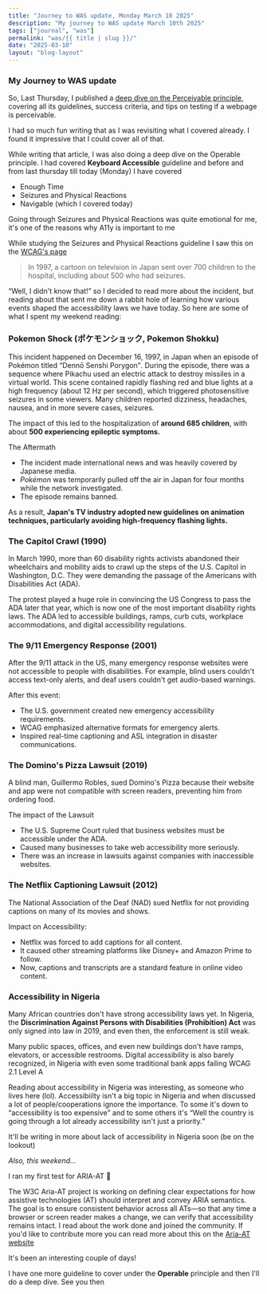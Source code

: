 ```yaml
---
title: "Journey to WAS update, Monday March 10 2025"
description: "My journey to WAS update March 10th 2025"
tags: ["journal", "was"]
permalink: "was/{{ title | slug }}/"
date: "2025-03-10"
layout: "blog-layout"
---
```


<div class="blog">

  <h3>My Journey to WAS update</h3>

  <p>So, Last Thursday, I published a <a href="/was/a-deep-dive-on-the-perceivable-principle/">deep dive on the
      Perceivable
      principle</a>, covering all its guidelines, success criteria, and tips on testing if a webpage is perceivable.
  </p>

  <p>I had so much fun writing that as I was revisiting what I covered already. I found it impressive that I could cover
    all of that.</p>

  <p>While writing that article, I was also doing a deep dive on the Operable principle. I had covered <strong>Keyboard
      Accessible</strong> guideline and before and from last thursday till today (Monday) I have covered</p>

  <ul>
    <li>Enough Time</li>
    <li>Seizures and Physical Reactions</li>
    <li>Navigable (which I covered today)</li>
  </ul>

  <p>Going through Seizures and Physical Reactions was quite emotional for me, it's one of the reasons why A11y is
    important to me</p>

  <p>While studying the Seizures and Physical Reactions guideline I saw this on the <a
      href="https://www.w3.org/WAI/WCAG22/Understanding/seizures-and-physical-reactions.html">WCAG's page</a></p>

  <blockquote>
    In 1997, a cartoon on television in Japan sent over 700 children to the hospital, including about 500 who had
    seizures.
  </blockquote>

  <p><q>Well, I didn't know that!</q> so I decided to read more about the incident, but reading about that sent me down
    a rabbit hole of learning how various events shaped the accessibility laws we have today. So here are some of what I
    spent my weekend reading:</p>

  <h3>Pokemon Shock <span lang="ja">(ポケモンショック, Pokemon Shokku)</span></h3>

  <p>This incident happened on December 16, 1997, in Japan when an episode of Pokémon titled <q>Dennō Senshi
      Porygon</q>.
    During the episode, there was a sequence where Pikachu used an electric attack to destroy missiles in a virtual
    world. This scene contained rapidly flashing red and blue lights at a high frequency (about 12 Hz per second), which
    triggered photosensitive seizures in some viewers. Many children reported dizziness, headaches, nausea, and in more
    severe cases, seizures.
  </p>

  <p>The impact of this led to the hospitalization of <strong>around 685 children</strong>, with about <strong>500
      experiencing epileptic symptoms.</strong></p>

  <p>The Aftermath</p>
  <ul>
    <li>The incident made international news and was heavily covered by Japanese media.</li>
    <li><em>Pokémon</em> was temporarily pulled off the air in Japan for four months while the network investigated.
    </li>
    <li>The episode remains banned.</li>
  </ul>

  <p>As a result, <b>Japan's TV industry adopted new guidelines on animation techniques, particularly avoiding
      high-frequency flashing lights.</b>
  </p>

  <h3>The Capitol Crawl (1990)</h3>

  <p>In March 1990, more than 60 disability rights activists abandoned their wheelchairs and mobility aids to crawl up
    the steps of the U.S. Capitol in Washington, D.C. They were demanding the passage of the Americans with Disabilities
    Act (ADA).</p>

  <p>The protest played a huge role in convincing the US Congress to pass the ADA later that year, which is now one of
    the most important disability rights laws. The ADA led to accessible buildings, ramps, curb cuts, workplace
    accommodations, and digital accessibility regulations.</p>

  <h3>The 9/11 Emergency Response (2001)</h3>

  <p>After the 9/11 attack in the US, many emergency response websites were not accessible to people with disabilities.
    For example, blind users couldn't access text-only alerts, and deaf users couldn't get audio-based warnings.
  </p>
  <p>After this event:</p>
  <ul>
    <li>The U.S. government created new emergency accessibility requirements.</li>
    <li>WCAG emphasized alternative formats for emergency alerts.</li>
    <li>Inspired real-time captioning and ASL integration in disaster communications.</li>
  </ul>
  <h3>The Domino's Pizza Lawsuit (2019)</h3>
  <p>A blind man, Guillermo Robles, sued Domino's Pizza because their website and app were not compatible with screen
    readers, preventing him from ordering food.</p>
  <p>The impact of the Lawsuit</p>
  <ul>
    <li>The U.S. Supreme Court ruled that business websites must be accessible under the ADA.</li>
    <li>Caused many businesses to take web accessibility more seriously.</li>
    <li>There was an increase in lawsuits against companies with inaccessible websites.</li>
  </ul>

  <h3>The Netflix Captioning Lawsuit (2012)</h3>
  <p>The National Association of the Deaf (NAD) sued Netflix for not providing captions on many of its movies and shows.
  </p>
  <p>Impact on Accessibility:</p>
  <ul>
    <li>Netflix was forced to add captions for all content.</li>
    <li>It caused other streaming platforms like Disney+ and Amazon Prime to follow.</li>
    <li>Now, captions and transcripts are a standard feature in online video content.</li>
  </ul>
  <h3>Accessibility in Nigeria</h3>
  <p>Many African countries don't have strong accessibility laws yet. In Nigeria, the <strong>Discrimination Against
      Persons with Disabilities (Prohibition) Act</strong> was only signed into law in 2019, and even then,
    the enforcement is still weak.</p>
  <p>Many public spaces, offices, and even new buildings don't have ramps, elevators, or accessible restrooms. Digital
    accessibility is also barely recognized, in Nigeria with even some traditional bank apps failing WCAG 2.1 Level A
  </p>

  <p>Reading about accessibility in Nigeria was interesting, as someone who lives here (lol). Accessibiilty isn't a big
    topic in Nigeria and when discussed a lot of people/cooperations ignore the importance. To some it's down to
    <q>accessibility is too expensive</q> and to some others it's <q>Well the country is going through a lot already
      accessibility isn't just a priority.</q>
  </p>
  <p>It'll be writing in more about lack of accessibility in Nigeria soon (be on the lookout)</p>

  <p><em>Also, this weekend...</em></p>

  <p>I ran my first test for ARIA-AT <span aria-label="tada">🎉</span></p>

  <p>The W3C Aria-AT project is working on defining clear expectations for how assistive technologies (AT) should
    interpret and convey ARIA semantics. The goal is to ensure consistent behavior across all ATs—so that any time a
    browser or screen reader makes a change, we can verify that accessibility remains intact. I read about the work done
    and joined the community. If you'd like to contribute more you can read more about this on the <a
      href="https://aria-at.w3.org/" target="_blank" rel="noopener noreferrer">Aria-AT website</a>
  </p>
  <p>It's been an interesting couple of days!</p>

  <p>I have one more guideline to cover under the <strong>Operable</strong> principle and then I'll do a deep dive. See
    you then</p>
</div>